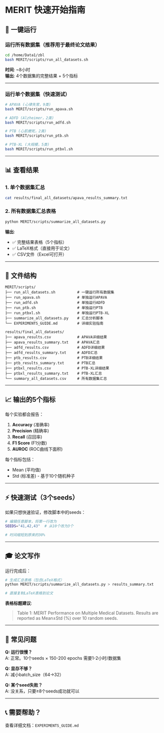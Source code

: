 # MERIT 快速开始指南

## 🎯 一键运行

### 运行所有数据集（推荐用于最终论文结果）

```bash
cd /home/Data1/zbl
bash MERIT/scripts/run_all_datasets.sh
```

**时间**: ~8小时  
**输出**: 4个数据集的完整结果 + 5个指标

---

### 运行单个数据集（快速测试）

```bash
# APAVA (心律失常，9类)
bash MERIT/scripts/run_apava.sh

# ADFD (Alzheimer，2类)  
bash MERIT/scripts/run_adfd.sh

# PTB (心肌梗死，2类)
bash MERIT/scripts/run_ptb.sh

# PTB-XL (大规模，5类)
bash MERIT/scripts/run_ptbxl.sh
```

---

## 📊 查看结果

### 1. 单个数据集汇总

```bash
cat results/final_all_datasets/apava_results_summary.txt
```

### 2. 所有数据集汇总表格

```bash
python MERIT/scripts/summarize_all_datasets.py
```

**输出**:
- ✅ 完整结果表格（5个指标）
- ✅ LaTeX格式（直接用于论文）
- ✅ CSV文件（Excel可打开）

---

## 📁 文件结构

```
MERIT/scripts/
├── run_all_datasets.sh          # 一键运行所有数据集
├── run_apava.sh                 # 单独运行APAVA
├── run_adfd.sh                  # 单独运行ADFD
├── run_ptb.sh                   # 单独运行PTB
├── run_ptbxl.sh                 # 单独运行PTB-XL
├── summarize_all_datasets.py    # 汇总分析脚本
└── EXPERIMENTS_GUIDE.md         # 详细实验指南

results/final_all_datasets/
├── apava_results.csv            # APAVA详细结果
├── apava_results_summary.txt    # APAVA汇总
├── adfd_results.csv             # ADFD详细结果
├── adfd_results_summary.txt     # ADFD汇总
├── ptb_results.csv              # PTB详细结果
├── ptb_results_summary.txt      # PTB汇总
├── ptbxl_results.csv            # PTB-XL详细结果
├── ptbxl_results_summary.txt    # PTB-XL汇总
└── summary_all_datasets.csv     # 所有数据集汇总
```

---

## 📈 输出的5个指标

每个实验都会报告：

1. **Accuracy** (准确率)
2. **Precision** (精确率)  
3. **Recall** (召回率)
4. **F1 Score** (F1分数)
5. **AUROC** (ROC曲线下面积)

每个指标包括：
- Mean (平均值)
- Std (标准差) - 基于10个随机种子

---

## ⚡ 快速测试（3个seeds）

如果只想快速验证，修改脚本中的seeds：

```bash
# 编辑任意脚本，将第一行改为
SEEDS="41,42,43"  # 从10个改为3个

# 时间缩短到原来的30%
```

---

## 🎓 论文写作

运行完成后：

```bash
# 生成汇总表格（包含LaTeX格式）
python MERIT/scripts/summarize_all_datasets.py > results_summary.txt

# 直接复制LaTeX表格到论文
```

**表格标题建议**:
> Table 1: MERIT Performance on Multiple Medical Datasets. Results are reported as Mean±Std (%) over 10 random seeds.

---

## 🐛 常见问题

**Q: 运行很慢？**  
A: 正常。10个seeds × 150-200 epochs 需要1-2小时/数据集

**Q: 显存不够？**  
A: 减小batch_size（64→32）

**Q: 某个seed失败？**  
A: 没关系，只要≥8个seeds成功就可以

---

## 📞 需要帮助？

查看详细文档：`EXPERIMENTS_GUIDE.md`

